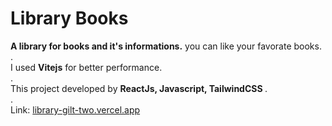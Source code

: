 # Library Books
<b>A library for books and it's informations.</b> you can like your favorate books.<br/>
.<br/>
I used <b>Vitejs</b> for better performance.<br/>
.<br/>
This project developed by <b> ReactJs, Javascript, TailwindCSS </b>.<br/>
.<br/>
Link: [library-gilt-two.vercel.app](https://library-gilt-two.vercel.app/)

